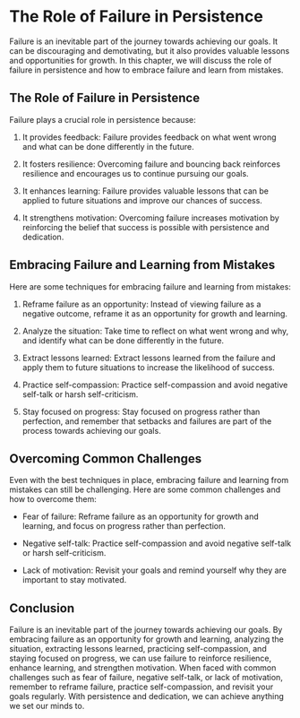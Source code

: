 The Role of Failure in Persistence
===========================================================================================

Failure is an inevitable part of the journey towards achieving our goals. It can be discouraging and demotivating, but it also provides valuable lessons and opportunities for growth. In this chapter, we will discuss the role of failure in persistence and how to embrace failure and learn from mistakes.

The Role of Failure in Persistence
----------------------------------

Failure plays a crucial role in persistence because:

1. It provides feedback: Failure provides feedback on what went wrong and what can be done differently in the future.

2. It fosters resilience: Overcoming failure and bouncing back reinforces resilience and encourages us to continue pursuing our goals.

3. It enhances learning: Failure provides valuable lessons that can be applied to future situations and improve our chances of success.

4. It strengthens motivation: Overcoming failure increases motivation by reinforcing the belief that success is possible with persistence and dedication.

Embracing Failure and Learning from Mistakes
--------------------------------------------

Here are some techniques for embracing failure and learning from mistakes:

1. Reframe failure as an opportunity: Instead of viewing failure as a negative outcome, reframe it as an opportunity for growth and learning.

2. Analyze the situation: Take time to reflect on what went wrong and why, and identify what can be done differently in the future.

3. Extract lessons learned: Extract lessons learned from the failure and apply them to future situations to increase the likelihood of success.

4. Practice self-compassion: Practice self-compassion and avoid negative self-talk or harsh self-criticism.

5. Stay focused on progress: Stay focused on progress rather than perfection, and remember that setbacks and failures are part of the process towards achieving our goals.

Overcoming Common Challenges
----------------------------

Even with the best techniques in place, embracing failure and learning from mistakes can still be challenging. Here are some common challenges and how to overcome them:

* Fear of failure: Reframe failure as an opportunity for growth and learning, and focus on progress rather than perfection.

* Negative self-talk: Practice self-compassion and avoid negative self-talk or harsh self-criticism.

* Lack of motivation: Revisit your goals and remind yourself why they are important to stay motivated.

Conclusion
----------

Failure is an inevitable part of the journey towards achieving our goals. By embracing failure as an opportunity for growth and learning, analyzing the situation, extracting lessons learned, practicing self-compassion, and staying focused on progress, we can use failure to reinforce resilience, enhance learning, and strengthen motivation. When faced with common challenges such as fear of failure, negative self-talk, or lack of motivation, remember to reframe failure, practice self-compassion, and revisit your goals regularly. With persistence and dedication, we can achieve anything we set our minds to.
